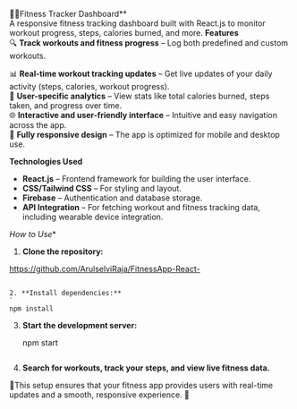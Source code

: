 💪💪Fitness Tracker Dashboard**  
A responsive fitness tracking dashboard built with React.js to monitor workout progress, steps, calories burned, and more.
 **Features**  
🔍 **Track workouts and fitness progress** – Log both predefined and custom workouts.
 
 📊 **Real-time workout tracking updates** – Get live updates of your daily activity (steps, calories, workout progress).  
💪 **User-specific analytics** – View stats like total calories burned, steps taken, and progress over time.  
🌐 **Interactive and user-friendly interface** – Intuitive and easy navigation across the app.  
📱 **Fully responsive design** – The app is optimized for mobile and desktop use.

**Technologies Used**  
- **React.js** – Frontend framework for building the user interface.  
- **CSS/Tailwind CSS** – For styling and layout.  
- **Firebase** – Authentication and database storage.  
- **API Integration** – For fetching workout and fitness tracking data, including wearable device integration.

*How to Use**

1. **Clone the repository:**  

https://github.com/ArulselviRaja/FitnessApp-React-
   ```

2. **Install dependencies:**  
   `
   npm install  
   ```

3. **Start the development server:**  
   
   npm start  
   ```
4. **Search for workouts, track your steps, and view live fitness data.**  

💪This setup ensures that your fitness app provides users with real-time updates and a smooth, responsive experience.
💪
